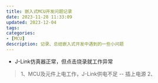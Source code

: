```yaml
---
title: 嵌入式MCU开发问题记录
date: 2023-11-28 11:33:09
updated: 2023-12-04
tags:
categories:
- [MCU]
description: 记录、总结嵌入式开发中遇到的一些小问题
---
```



- J-Link仿真器正常，但点击烧录就工作异常
> 1、MCU及元件上电工作，J-Link供电不足 -- 插上电源
> 2、


